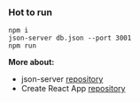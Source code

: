 ### Hot to run

```
npm i
json-server db.json --port 3001
npm run
```

**More about:**
* json-server [repository](https://github.com/typicode/json-server)
* Create React App [repository](https://github.com/facebookincubator/create-react-app)
